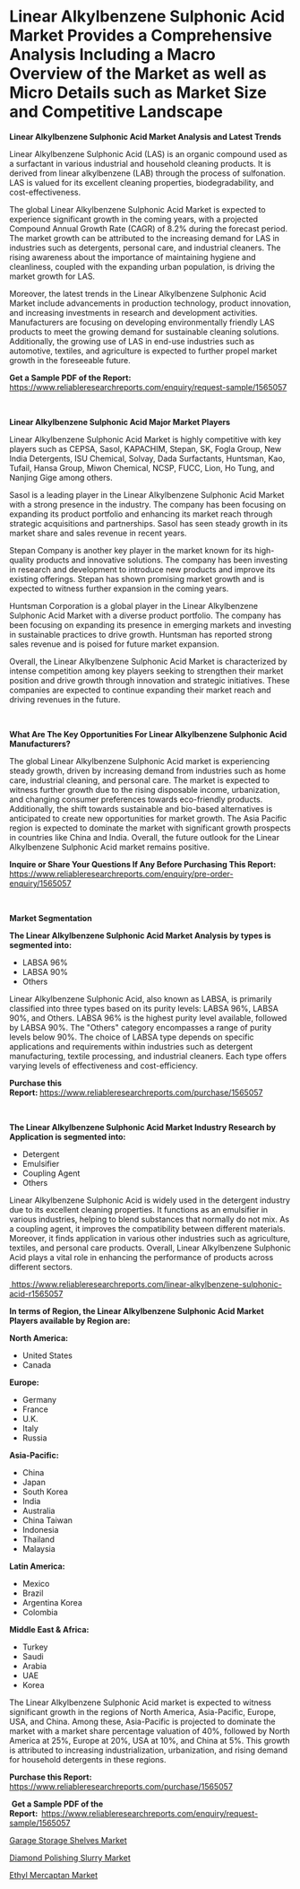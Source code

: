 <p><h1>Linear Alkylbenzene Sulphonic Acid Market Provides a Comprehensive Analysis Including a Macro Overview of the Market as well as Micro Details such as Market Size and Competitive Landscape</h1></p><p><strong>Linear Alkylbenzene Sulphonic Acid Market Analysis and Latest Trends</strong></p>
<p><p>Linear Alkylbenzene Sulphonic Acid (LAS) is an organic compound used as a surfactant in various industrial and household cleaning products. It is derived from linear alkylbenzene (LAB) through the process of sulfonation. LAS is valued for its excellent cleaning properties, biodegradability, and cost-effectiveness.</p><p>The global Linear Alkylbenzene Sulphonic Acid Market is expected to experience significant growth in the coming years, with a projected Compound Annual Growth Rate (CAGR) of 8.2% during the forecast period. The market growth can be attributed to the increasing demand for LAS in industries such as detergents, personal care, and industrial cleaners. The rising awareness about the importance of maintaining hygiene and cleanliness, coupled with the expanding urban population, is driving the market growth for LAS.</p><p>Moreover, the latest trends in the Linear Alkylbenzene Sulphonic Acid Market include advancements in production technology, product innovation, and increasing investments in research and development activities. Manufacturers are focusing on developing environmentally friendly LAS products to meet the growing demand for sustainable cleaning solutions. Additionally, the growing use of LAS in end-use industries such as automotive, textiles, and agriculture is expected to further propel market growth in the foreseeable future.</p></p>
<p><strong>Get a Sample PDF of the Report:&nbsp;</strong> <a href="https://www.reliableresearchreports.com/enquiry/request-sample/1565057">https://www.reliableresearchreports.com/enquiry/request-sample/1565057</a></p>
<p>&nbsp;</p>
<p><strong>Linear Alkylbenzene Sulphonic Acid Major Market Players</strong></p>
<p><p>Linear Alkylbenzene Sulphonic Acid Market is highly competitive with key players such as CEPSA, Sasol, KAPACHIM, Stepan, SK, Fogla Group, New India Detergents, ISU Chemical, Solvay, Dada Surfactants, Huntsman, Kao, Tufail, Hansa Group, Miwon Chemical, NCSP, FUCC, Lion, Ho Tung, and Nanjing Gige among others.</p><p>Sasol is a leading player in the Linear Alkylbenzene Sulphonic Acid Market with a strong presence in the industry. The company has been focusing on expanding its product portfolio and enhancing its market reach through strategic acquisitions and partnerships. Sasol has seen steady growth in its market share and sales revenue in recent years.</p><p>Stepan Company is another key player in the market known for its high-quality products and innovative solutions. The company has been investing in research and development to introduce new products and improve its existing offerings. Stepan has shown promising market growth and is expected to witness further expansion in the coming years.</p><p>Huntsman Corporation is a global player in the Linear Alkylbenzene Sulphonic Acid Market with a diverse product portfolio. The company has been focusing on expanding its presence in emerging markets and investing in sustainable practices to drive growth. Huntsman has reported strong sales revenue and is poised for future market expansion.</p><p>Overall, the Linear Alkylbenzene Sulphonic Acid Market is characterized by intense competition among key players seeking to strengthen their market position and drive growth through innovation and strategic initiatives. These companies are expected to continue expanding their market reach and driving revenues in the future.</p></p>
<p>&nbsp;</p>
<p><strong>What Are The Key Opportunities For Linear Alkylbenzene Sulphonic Acid Manufacturers?</strong></p>
<p><p>The global Linear Alkylbenzene Sulphonic Acid market is experiencing steady growth, driven by increasing demand from industries such as home care, industrial cleaning, and personal care. The market is expected to witness further growth due to the rising disposable income, urbanization, and changing consumer preferences towards eco-friendly products. Additionally, the shift towards sustainable and bio-based alternatives is anticipated to create new opportunities for market growth. The Asia Pacific region is expected to dominate the market with significant growth prospects in countries like China and India. Overall, the future outlook for the Linear Alkylbenzene Sulphonic Acid market remains positive.</p></p>
<p><strong>Inquire or Share Your Questions If Any Before Purchasing This Report:</strong> <a href="https://www.reliableresearchreports.com/enquiry/pre-order-enquiry/1565057">https://www.reliableresearchreports.com/enquiry/pre-order-enquiry/1565057</a></p>
<p>&nbsp;</p>
<p><strong>Market Segmentation</strong></p>
<p><strong>The Linear Alkylbenzene Sulphonic Acid Market Analysis by types is segmented into:</strong></p>
<p><ul><li>LABSA 96%</li><li>LABSA 90%</li><li>Others</li></ul></p>
<p><p>Linear Alkylbenzene Sulphonic Acid, also known as LABSA, is primarily classified into three types based on its purity levels: LABSA 96%, LABSA 90%, and Others. LABSA 96% is the highest purity level available, followed by LABSA 90%. The "Others" category encompasses a range of purity levels below 90%. The choice of LABSA type depends on specific applications and requirements within industries such as detergent manufacturing, textile processing, and industrial cleaners. Each type offers varying levels of effectiveness and cost-efficiency.</p></p>
<p><strong>Purchase this Report:&nbsp;</strong><a href="https://www.reliableresearchreports.com/purchase/1565057">https://www.reliableresearchreports.com/purchase/1565057</a></p>
<p>&nbsp;</p>
<p><strong>The Linear Alkylbenzene Sulphonic Acid Market Industry Research by Application is segmented into:</strong></p>
<p><ul><li>Detergent</li><li>Emulsifier</li><li>Coupling Agent</li><li>Others</li></ul></p>
<p><p>Linear Alkylbenzene Sulphonic Acid is widely used in the detergent industry due to its excellent cleaning properties. It functions as an emulsifier in various industries, helping to blend substances that normally do not mix. As a coupling agent, it improves the compatibility between different materials. Moreover, it finds application in various other industries such as agriculture, textiles, and personal care products. Overall, Linear Alkylbenzene Sulphonic Acid plays a vital role in enhancing the performance of products across different sectors.</p></p>
<p><a href="https://www.reliableresearchreports.com/linear-alkylbenzene-sulphonic-acid-r1565057">&nbsp;https://www.reliableresearchreports.com/linear-alkylbenzene-sulphonic-acid-r1565057</a></p>
<p><strong>In terms of Region, the Linear Alkylbenzene Sulphonic Acid Market Players available by Region are:</strong></p>
<p>
    <p> <strong> North America: </strong>
        <ul>
            <li>United States</li>
            <li>Canada</li>
        </ul>
        </p> 
    <p> <strong> Europe: </strong>
        <ul>
            <li>Germany</li>
            <li>France</li>
            <li>U.K.</li>
            <li>Italy</li>
            <li>Russia</li>
        </ul>
        </p> 
    <p> <strong> Asia-Pacific: </strong>
        <ul>
            <li>China</li>
            <li>Japan</li>
            <li>South Korea</li>
            <li>India</li>
            <li>Australia</li>
            <li>China Taiwan</li>
            <li>Indonesia</li>
            <li>Thailand</li>
            <li>Malaysia</li>
        </ul>
        </p> 
    <p> <strong> Latin America: </strong>
        <ul>
            <li>Mexico</li>
            <li>Brazil</li>
            <li>Argentina Korea</li>
            <li>Colombia</li>
        </ul>
        </p> 
    <p> <strong> Middle East & Africa: </strong>
        <ul>
            <li>Turkey</li>
            <li>Saudi</li>
            <li>Arabia</li>
            <li>UAE</li>
            <li>Korea</li>
        </ul>
    </p>
    </p>
<p><p>The Linear Alkylbenzene Sulphonic Acid market is expected to witness significant growth in the regions of North America, Asia-Pacific, Europe, USA, and China. Among these, Asia-Pacific is projected to dominate the market with a market share percentage valuation of 40%, followed by North America at 25%, Europe at 20%, USA at 10%, and China at 5%. This growth is attributed to increasing industrialization, urbanization, and rising demand for household detergents in these regions.</p></p>
<p><strong>Purchase this Report: </strong><a href="https://www.reliableresearchreports.com/purchase/1565057">https://www.reliableresearchreports.com/purchase/1565057</a></p>
<p>&nbsp;<strong>Get a Sample PDF of the Report:&nbsp;&nbsp;</strong><a href="https://www.reliableresearchreports.com/enquiry/request-sample/1565057">https://www.reliableresearchreports.com/enquiry/request-sample/1565057</a></p>
<p><strong></strong></p>
<p><p><a href="https://github.com/annerides/Market-Research-Report-List-1/blob/main/garage-storage-shelves-market.md">Garage Storage Shelves Market</a></p><p><a href="https://github.com/beauBlock13/Market-Research-Report-List-1/blob/main/diamond-polishing-slurry-market.md">Diamond Polishing Slurry Market</a></p><p><a href="https://view.publitas.com/reportprime-1/ethyl-mercaptan-market-market-segmentation-geographical-regions-and-market-forcast-till-2031/">Ethyl Mercaptan Market</a></p></p>